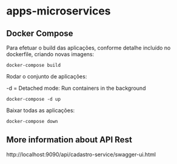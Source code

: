 # apps-microservices


## Docker Compose

Para efetuar o build das aplicações, conforme detalhe incluído no dockerfile, criando novas imagens:

```
docker-compose build 
```

Rodar o conjunto de aplicações:

-d = Detached mode: Run containers in the background

```
docker-compose -d up
```

Baixar todas as aplicações:
```
docker-compose down
```

## More information about API Rest
http://localhost:9090/api/cadastro-service/swagger-ui.html